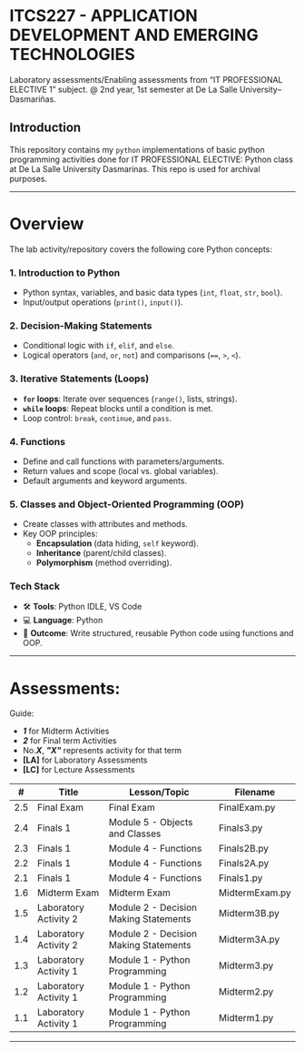 # ITCS227 - APPLICATION DEVELOPMENT AND EMERGING TECHNOLOGIES
Laboratory assessments/Enabling assessments from “IT PROFESSIONAL ELECTIVE 1” subject. @ 2nd year, 1st semester at De La Salle University–Dasmariñas.

## Introduction
This repository contains my `python` implementations of basic python programming activities done for IT PROFESSIONAL ELECTIVE: Python class at De La Salle University Dasmarinas. This repo is used for archival purposes.

---  

# **Overview**  
The lab activity/repository covers the following core Python concepts:  

### **1. Introduction to Python**  
- Python syntax, variables, and basic data types (`int`, `float`, `str`, `bool`).  
- Input/output operations (`print()`, `input()`).  

### **2. Decision-Making Statements**  
- Conditional logic with `if`, `elif`, and `else`.  
- Logical operators (`and`, `or`, `not`) and comparisons (`==`, `>`, `<`).  

### **3. Iterative Statements (Loops)**  
- **`for` loops**: Iterate over sequences (`range()`, lists, strings).  
- **`while` loops**: Repeat blocks until a condition is met.  
- Loop control: `break`, `continue`, and `pass`.  

### **4. Functions**  
- Define and call functions with parameters/arguments.  
- Return values and scope (local vs. global variables).  
- Default arguments and keyword arguments.  

### **5. Classes and Object-Oriented Programming (OOP)**  
- Create classes with attributes and methods.  
- Key OOP principles:  
  - **Encapsulation** (data hiding, `self` keyword).  
  - **Inheritance** (parent/child classes).  
  - **Polymorphism** (method overriding).  

### **Tech Stack**  
- 🛠️ **Tools**: Python IDLE, VS Code  
- 💻 **Language**: Python  
- 🎯 **Outcome**: Write structured, reusable Python code using functions and OOP.  

---

# Assessments:
Guide: 
- ***1*** for Midterm Activities
- ***2*** for Final term Activities
- No.***X***, ***"X"*** represents activity for that term
- **[LA]** for Laboratory Assessments
- **[LC]** for Lecture Assessments

| #  | Title                                   | Lesson/Topic                      | Filename |
|----|-----------------------------------------|------------------------------------|----------|
| 2.5 | Final Exam                      | Final Exam  | FinalExam.py     |
| 2.4 | Finals 1                        | Module 5 - Objects and Classes  | Finals3.py     |
| 2.3 | Finals 1                        | Module 4 - Functions  | Finals2B.py     |
| 2.2 | Finals 1                        | Module 4 - Functions  | Finals2A.py     |
| 2.1 | Finals 1                        | Module 4 - Functions  | Finals1.py     |
| 1.6 | Midterm Exam                    | Midterm Exam | MidtermExam.py     |
| 1.5 | Laboratory Activity 2           | Module 2 - Decision Making Statements | Midterm3B.py     |
| 1.4 | Laboratory Activity 2           | Module 2 - Decision Making Statements | Midterm3A.py     |
| 1.3 | Laboratory Activity 1           | Module 1 - Python Programming | Midterm3.py     |
| 1.2 | Laboratory Activity 1           | Module 1 - Python Programming | Midterm2.py     |
| 1.1 | Laboratory Activity 1           | Module 1 - Python Programming | Midterm1.py     |

---


